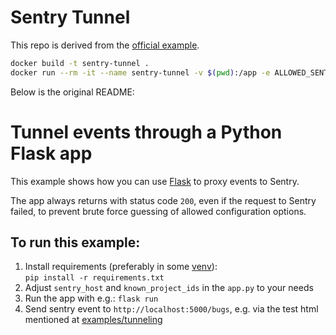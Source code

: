 # Sentry Tunnel

This repo is derived from the [official example](https://github.com/getsentry/examples/tree/66da5f8c9559f64f1bfa57f8dd9b0731f75cd0e9/tunneling/python).

```bash
docker build -t sentry-tunnel .
docker run --rm -it --name sentry-tunnel -v $(pwd):/app -e ALLOWED_SENTRY_HOSTS=o123123123.ingest.sentry.io -e ALLOWED_SENTRY_PROJECT_IDS=456456456 -e PORT=5001 -p 5001:5001 sentry-tunnel
```

Below is the original README:


# Tunnel events through a Python Flask app

This example shows how you can use [Flask](https://flask.palletsprojects.com) to proxy events to Sentry.

The app always returns with status code `200`, even if the request to Sentry failed, to prevent brute force guessing of allowed configuration options.

## To run this example:

1. Install requirements (preferably in some [venv](https://docs.python.org/3/library/venv.html)):  
  `pip install -r requirements.txt`
2. Adjust `sentry_host` and `known_project_ids` in the `app.py` to your needs
3. Run the app with e.g.: `flask run`
4. Send sentry event to `http://localhost:5000/bugs`, e.g. via the test html mentioned at [examples/tunneling](../README.md)
